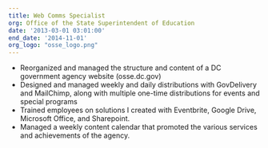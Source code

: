 ```yaml
---
title: Web Comms Specialist
org: Office of the State Superintendent of Education
date: '2013-03-01 03:01:00'
end_date: '2014-11-01'
org_logo: "osse_logo.png"
---
```


* Reorganized and managed the structure and content of a DC government agency website (osse.dc.gov)
* Designed and managed weekly and daily distributions with GovDelivery and MailChimp, along with multiple one-time distributions for events and special programs
* Trained employees on solutions I created with Eventbrite, Google Drive, Microsoft Office, and Sharepoint.
* Managed a weekly content calendar that promoted the various services and achievements of the agency.
